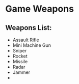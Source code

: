 # Game Weapons

## Weapons List:
 * Assault Rifle
 * Mini Machine Gun
 * Sniper
 * Rocket
 * Missile
 * Radar
 * Jammer
 * 